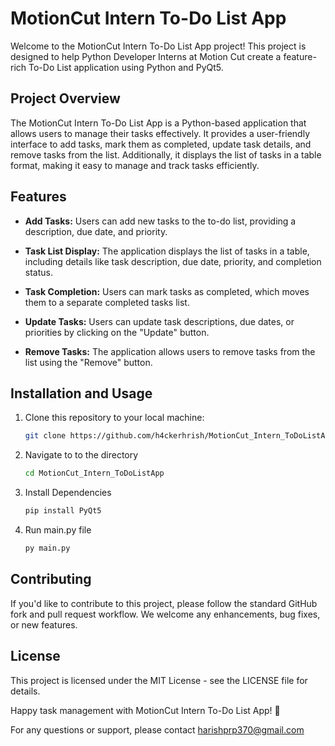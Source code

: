 # MotionCut Intern To-Do List App

Welcome to the MotionCut Intern To-Do List App project! This project is designed to help Python Developer Interns at Motion Cut create a feature-rich To-Do List application using Python and PyQt5.

## Project Overview

The MotionCut Intern To-Do List App is a Python-based application that allows users to manage their tasks effectively. It provides a user-friendly interface to add tasks, mark them as completed, update task details, and remove tasks from the list. Additionally, it displays the list of tasks in a table format, making it easy to manage and track tasks efficiently.

## Features

- **Add Tasks:** Users can add new tasks to the to-do list, providing a description, due date, and priority.

- **Task List Display:** The application displays the list of tasks in a table, including details like task description, due date, priority, and completion status.

- **Task Completion:** Users can mark tasks as completed, which moves them to a separate completed tasks list.

- **Update Tasks:** Users can update task descriptions, due dates, or priorities by clicking on the "Update" button.

- **Remove Tasks:** The application allows users to remove tasks from the list using the "Remove" button.

## Installation and Usage

1. Clone this repository to your local machine:

   ```bash
   git clone https://github.com/h4ckerhrish/MotionCut_Intern_ToDoListApp.git
2. Navigate to to the directory

   ```bash
   cd MotionCut_Intern_ToDoListApp
3. Install Dependencies
   
   ```bash
   pip install PyQt5
5. Run main.py file
   
   ```bash
   py main.py

## Contributing
If you'd like to contribute to this project, please follow the standard GitHub fork and pull request workflow. We welcome any enhancements, bug fixes, or new features.

## License
This project is licensed under the MIT License - see the LICENSE file for details.

Happy task management with MotionCut Intern To-Do List App! 🚀

For any questions or support, please contact harishprp370@gmail.com
